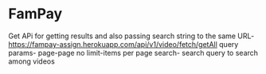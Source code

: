 # FamPay

Get APi for getting results and also passing search string to the same 
URL- https://fampay-assign.herokuapp.com/api/v1/video/fetch/getAll
query params-
    page-page no
    limit-items per page
    search- search query to search among videos